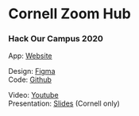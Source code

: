 # Cornell Zoom Hub

### Hack Our Campus 2020

App: [Website](https://cornell-zoom-hub.web.app)

Design: [Figma](https://www.figma.com/file/Nt1zPEaONh4Bl8qlQ1TQ6Y/Cornell-Zoom-Hub)  
Code: [Github](https://github.com/benjamin-shen/cornellzoomhub)

Video: [Youtube](https://www.youtube.com/watch?v=D_3ykpsz8uU)  
Presentation: [Slides](https://docs.google.com/presentation/d/1eJWXWccfQ4rJPiv2TtPnyItSNDnVND_jlc3S-fUi6dc/edit?usp=sharing) (Cornell only)
